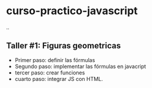 # curso-practico-javascript

..

## Taller #1: Figuras geometricas

- Primer paso: definir las fórmulas
- Segundo paso: implementar las fórmulas en javacript
- tercer paso: crear funciones
- cuarto paso: integrar JS con HTML.